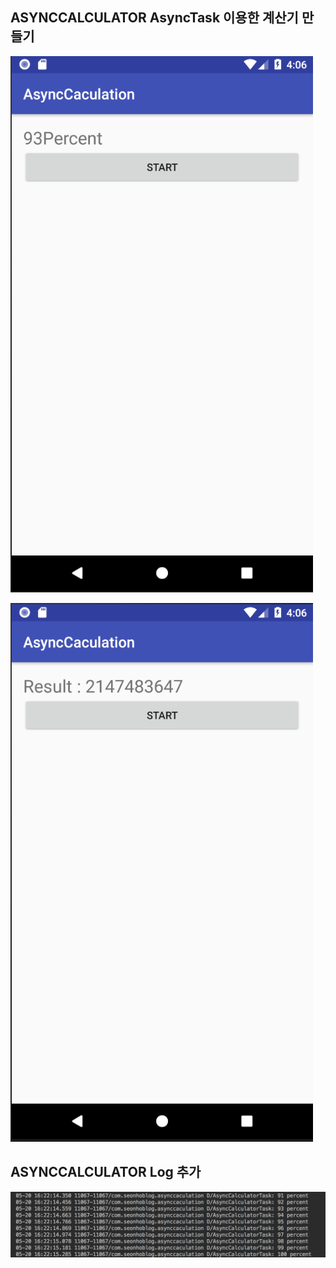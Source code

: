 ## ASYNCCALCULATOR AsyncTask 이용한 계산기 만들기

![study](./asyncCalculatorPercent.png)

![study](./asyncCalculatorComplete.png)


## ASYNCCALCULATOR Log 추가

![study](./log.png)
